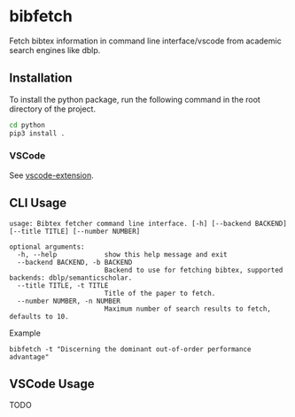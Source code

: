 # bibfetch
Fetch bibtex information in command line interface/vscode from academic search engines like dblp.

## Installation

To install the python package, run the following command in the root directory of the project.

```bash
cd python
pip3 install .
```

### VSCode

See [vscode-extension](vscode-extension/README.md).

## CLI Usage

```
usage: Bibtex fetcher command line interface. [-h] [--backend BACKEND] [--title TITLE] [--number NUMBER]

optional arguments:
  -h, --help            show this help message and exit
  --backend BACKEND, -b BACKEND
                        Backend to use for fetching bibtex, supported backends: dblp/semanticscholar.
  --title TITLE, -t TITLE
                        Title of the paper to fetch.
  --number NUMBER, -n NUMBER
                        Maximum number of search results to fetch, defaults to 10.
```

Example
```
bibfetch -t "Discerning the dominant out-of-order performance advantage"
```

## VSCode Usage

TODO